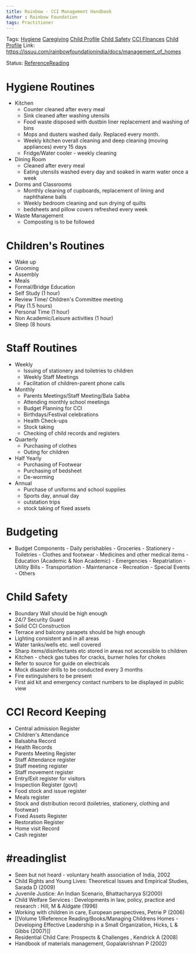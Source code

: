 ```yaml
---
title: Rainbow - CCI Management Handbook
Author : Rainbow Foundation
tags: Practitioner
---
```

Tags: [Hygiene](Hygiene.md) [Caregiving](Caregiving) [Child Profile](Volume%201/Roll%20Ups/Child%20Profile.md) [Child Safety](Child%20Safety) [CCI FInances](CCI%20FInances) [Child Profile](Volume%201/Roll%20Ups/Child%20Profile.md)
Link: https://issuu.com/rainbowfoundationindia/docs/management_of_homes

Status: [ReferenceReading](ReferenceReading)

# Hygiene Routines
- Kitchen
	- Counter cleaned after every meal
	- Sink cleaned after washing utensils
	- Food waste disposed with dustbin liner replacement and washing of bins
	- Mops and dusters washed daily. Replaced every month. 
	- Weekly kitchen overall cleaning and deep cleaning (moving appliances) every 15 days
	- Fridge/Water cooler - weekly cleaning
- Dining Room
	- Cleaned after every meal
	- Eating utensils washed every day and soaked in warm water once a week
- Dorms and Classrooms
	- Monthly cleaning of cupboards, replacement of lining and naphthalene balls
	- Weekly bedroom cleaning and sun drying of quilts
	- bedsheets and pillow covers refreshed every week
- Waste Management
	- Composting is to be followed 


# Children's Routines

- Wake up
- Grooming
- Assembly
- Meals
- Formal/Bridge Education
- Self Study (1 hour)
- Review Time/ Children's Committee meeting
- Play (1.5 hours)
- Personal Time (1 hour)
- Non Academic/Leisure activities (1 hour)
- Sleep (8 hours

# Staff Routines
- Weekly 
	-  Issuing of stationery and toiletries to children
	- Weekly Staff Meetings
	-  Facilitation of children-parent phone calls
- Monthly
	- Parents Meetings/Staff Meeting/Bala Sabha
	- Attending monthly school meetings
	- Budget Planning for CCI
	- Birthdays/Festival celebrations
	- Health Check-ups
	- Stock taking
	- Checking of child records and registers
- Quarterly
	- Purchasing of clothes
	- Outing for children
- Half Yearly
	- Purchasing of Footwear
	- Purchasing of bedsheet
	- De-worming
- Annual
	- Purchase of uniforms and school supplies
	- Sports day, annual day
	- outstation trips
	- stock taking of fixed assets


# Budgeting

- Budget Components
	  - Daily perishables
	  - Groceries
	  - Stationery
	  - Toiletries
	  - Clothes and footwear
	  - Medicines and other medical items
	  - Education (Academic & Non Academic)
	  - Emergencies
	  - Repatriation
	  - Utility Bills
	  - Transportation
	  - Maintenance
	  - Recreation
	  - Special Events
	  - Others

# Child Safety

- Boundary Wall should be high enough
- 24/7 Security Guard
- Solid CCI Construction
- Terrace and balcony parapets should be high enough
- Lighting consistent and in all areas
- Water tanks/wells etc. well covered
- Sharp items/disinfectants etc stored in areas not accessible to children
- Kitchen - check gas tubes for cracks, burner holes for chokes
- Refer to source for guide on electricals
- Mock disaster drills to be conducted every 3 months
- Fire extinguishers to be present
- First aid kit and emergency contact numbers to be displayed in public view

# CCI Record Keeping
- Central admission Register
- Children's Attendance
- Balsabha Record
- Health Records
- Parents Meeting Register
- Staff Attendance register
- Staff meeting register
- Staff movement register
- Entry/Exit register for visitors
- Inspection Register (govt)
- Food stock and issue register
- Meals register
- Stock and distribution record (toiletries, stationery, clothing and footwear)
- Fixed Assets Register
- Restoration Register
- Home visit Record
- Cash register

# #readinglist

- Seen but not heard - voluntary health association of India, 2002
- Child Rights and Young Lives: Theoretical Issues and Empirical Studies, Sarada D (2009)
- Juvenile Justice: An Indian Scenario, Bhattacharyya S(2000)
- Child Welfare Services : Developments in law, policy, practice and research : Hill, M & Aldgate (1996)
- Working with children in care, European perspectives, Petrie P (2006)
- [[Volume 1/Reference Reading/Books/Managing Childrens Homes - Developing Effective Leadership in a Small Organization, Hicks, L & Gibbs (2007)]]
- Residential Child Care: Prospects & Challenges , Kendrick A (2008)
- Handbook of materials management, Gopalakrishnan P (2002)
